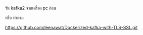 รัน kafka2 จากเครื่อง pc ก่อน

หรือ ทำตาม

https://github.com/leenawat/Dockerized-kafka-with-TLS-SSL.git